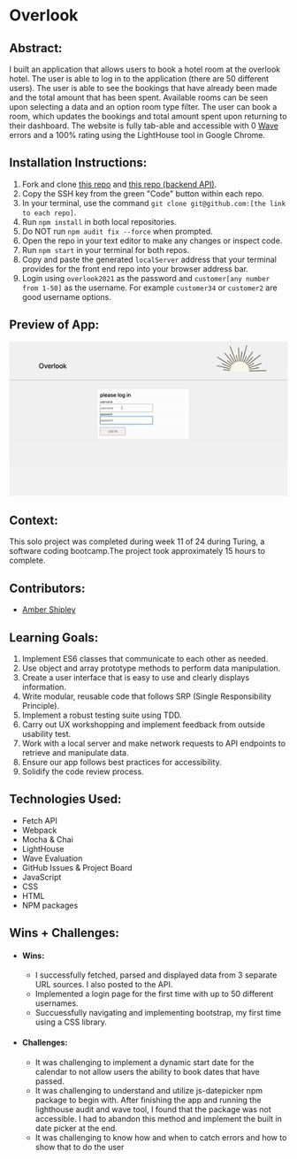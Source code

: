 # Overlook

## Abstract:
I built an application that allows users to book a hotel room at the overlook hotel. The user is able to log in to the application (there are 50 different users). The user is able to see the bookings that have already been made and the total amount that has been spent. Available rooms can be seen upon selecting a data and an option room type filter. The user can book a room, which updates the bookings and total amount spent upon returning to their dashboard. The website is fully tab-able and accessible with 0 [Wave](https://wave.webaim.org/extension/) errors and a 100% rating using the LightHouse tool in Google Chrome.

## Installation Instructions:
1. Fork and clone [this repo](https://github.com/espressoGoddess/overlook) and [this repo (backend API)](https://github.com/turingschool-examples/overlook-api).
1. Copy the SSH key from the green "Code" button within each repo.
1. In your terminal, use the command `git clone git@github.com:[the link to each repo]`.
1. Run `npm install` in both local repositories.
1. Do NOT run `npm audit fix --force` when prompted.
1. Open the repo in your text editor to make any changes or inspect code.
1. Run `npm start` in your terminal for both repos.
1. Copy and paste the generated `localServer` address that your terminal provides for the front end repo into your browser address bar.
1. Login using `overlook2021` as the password and `customer[any number from 1-50]` as the username. For example `customer34` or `customer2` are good username options.

## Preview of App:
![gif app preview](./src/images/overlook.gif)

## Context:
This solo project was completed during week 11 of 24 during Turing, a software coding bootcamp.The project took approximately 15 hours to complete.

## Contributors:
- [Amber Shipley](https://github.com/espressoGoddess)

## Learning Goals:

1. Implement ES6 classes that communicate to each other as needed.
1. Use object and array prototype methods to perform data manipulation.
1. Create a user interface that is easy to use and clearly displays information.
1. Write modular, reusable code that follows SRP (Single Responsibility Principle).
1. Implement a robust testing suite using TDD.
1. Carry out UX workshopping and implement feedback from outside usability test.
1. Work with a local server and make network requests to API endpoints to retrieve and manipulate data.
1. Ensure our app follows best practices for accessibility.
1. Solidify the code review process.

## Technologies Used:
- Fetch API
- Webpack
- Mocha & Chai
- LightHouse
- Wave Evaluation
- GitHub Issues & Project Board
- JavaScript
- CSS
- HTML
- NPM packages

## Wins + Challenges:
- #### Wins:
  - I successfully fetched, parsed and displayed data from 3 separate URL sources. I also posted to the API.
  - Implemented a login page for the first time with up to 50 different usernames.
  - Succuessfully navigating and implementing bootstrap, my first time using a CSS library.
  
- #### Challenges:
  - It was challenging to implement a dynamic start date for the calendar to not allow users the ability to book dates that have passed.
  - It was challenging to understand and utilize js-datepicker npm package to begin with. After finishing the app and running the lighthouse audit and wave tool, I found that the package was not accessible. I had to abandon this method and implement the built in date picker at the end.
  - It was challenging to know how and when to catch errors and how to show that to do the user